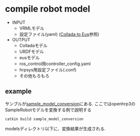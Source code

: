 # compile robot model

- INPUT
  - VRMLモデル
  - 設定ファイル(yaml) ([Collada to Eus](https://github.com/Naoki-Hiraoka/rtmros_beginner_tutorial/blob/master/model_conversion_beginner_tutorial/Collada_to_Eus.md)参照)
- OUTPUT
  - Colladaモデル
  - URDFモデル
  - eusモデル
  - ros_control用controller_config.yaml
  - hrpsys用設定ファイル(.conf)
  - その他もろもろ

## example
サンプルが[sample_model_conversion](https://github.com/Naoki-Hiraoka/rtmros_beginner_tutorial/blob/master/model_conversion_beginner_tutorial/sample_model_conversion)にある.
ここではopenhrp3のSampleRobotモデルを変換する例で説明する

```
catkin build sample_model_conversion
```
modelsディレクトリ以下に、変換結果が生成される.